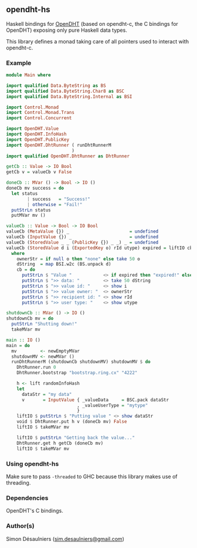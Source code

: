 
## opendht-hs

Haskell bindings for [OpenDHT](https://github.com/savoirfairelinux/opendht)
(based on opendht-c, the C bindings for OpenDHT) exposing only pure Haskell data
types.

This library defines a monad taking care of all pointers used to interact with
opendht-c.

### Example

```haskell
module Main where

import qualified Data.ByteString as BS
import qualified Data.ByteString.Char8 as BSC
import qualified Data.ByteString.Internal as BSI

import Control.Monad
import Control.Monad.Trans
import Control.Concurrent

import OpenDHT.Value
import OpenDHT.InfoHash
import OpenDHT.PublicKey
import OpenDHT.DhtRunner ( runDhtRunnerM
                         )
import qualified OpenDHT.DhtRunner as DhtRunner

getCb :: Value -> IO Bool
getCb v = valueCb v False

doneCb :: MVar () -> Bool -> IO ()
doneCb mv success = do
  let status
        | success   = "Success!"
        | otherwise = "Fail!"
  putStrLn status
  putMVar mv ()

valueCb :: Value -> Bool -> IO Bool
valueCb (MetaValue {}) _                       = undefined
valueCb (InputValue {}) _                      = undefined
valueCb (StoredValue _ _ (PublicKey {}) _ _) _ = undefined
valueCb (StoredValue d i (ExportedKey o) rId utype) expired = liftIO cb >> return True
  where
    ownerStr = if null o then "none" else take 50 o
    dString  = map BSI.w2c (BS.unpack d)
    cb = do
      putStrLn $ "Value "            <> if expired then "expired!" else "received!"
      putStrLn $ ">> data: "         <> take 50 dString
      putStrLn $ ">> value id: "     <> show i
      putStrLn $ ">> value owner: "  <> ownerStr
      putStrLn $ ">> recipient id: " <> show rId
      putStrLn $ ">> user type: "    <> show utype

shutdownCb :: MVar () -> IO ()
shutdownCb mv = do
  putStrLn "Shutting down!"
  takeMVar mv

main :: IO ()
main = do
  mv         <- newEmptyMVar
  shutdownMV <- newMVar ()
  runDhtRunnerM (shutdownCb shutdownMV) shutdownMV $ do
    DhtRunner.run 0
    DhtRunner.bootstrap "bootstrap.ring.cx" "4222"

    h <- lift randomInfoHash
    let
      dataStr = "my data"
      v       = InputValue { _valueData     = BSC.pack dataStr
                           , _valueUserType = "mytype"
                           }
    liftIO $ putStrLn $ "Putting value " <> show dataStr
    void $ DhtRunner.put h v (doneCb mv) False
    liftIO $ takeMVar mv

    liftIO $ putStrLn "Getting back the value..."
    DhtRunner.get h getCb (doneCb mv)
    liftIO $ takeMVar mv
```

### Using opendht-hs

Make sure to pass `-threaded` to GHC because this library makes use of
threading.

### Dependencies

OpenDHT's C bindings.

### Author(s)

Simon Désaulniers (sim.desaulniers@gmail.com)

<!-- vim: set sts=2 ts=2 sw=2 tw=0 et :-->

